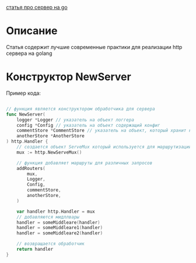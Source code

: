[статья про сервер на go](https://grafana.com/blog/2024/02/09/how-i-write-http-services-in-go-after-13-years/)

# Описание

Статья содержит лучшие современные практики для реализации http сервера на golang

# Конструктор NewServer
Пример кода:
```go

// функция является конструктором обработчика для сервера
func NewServer(
	logger *Logger // указатель на объект логгера
	config *Config // указатель на объект содержащий конфиг
	commentStore *CommentStore // указатель на объект, который хранит комментарии
	anotherStore *AnotherStore
) http.Handler {
	// создается объект ServeMux который используется для маршрутизации запросов
	mux := http.NewServeMux()

	// функция добавляет маршруты для различных запросов
	addRouters(
		mux, 
		Logger,
		Config,
		commentStore,
		anotherStore,
	)

	var handler http.Handler = mux
	// добавляются мидллвары
	handler = someMiddleare(handler)
	handler = someMiddleare1(handler)
	handler = someMiddleare2(handler)

	// возвращается обработчик
	return handler
}
```
